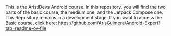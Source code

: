 This is the AristiDevs Android course. In this repository, you will find the two parts of the basic course, the medium one, and the Jetpack Compose one.
This Repository remains in a development stage. If you want to access the Basic course, click here: 
https://github.com/ArisGuimera/Android-Expert?tab=readme-ov-file
